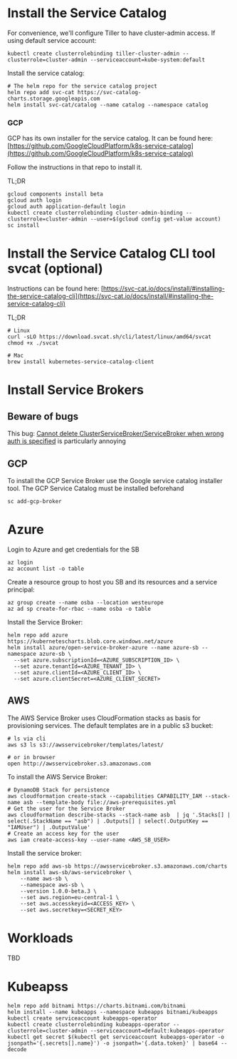 # Install the Service Catalog

For convenience, we'll configure Tiller to have cluster-admin access. If using default service account:

```shell
kubectl create clusterrolebinding tiller-cluster-admin --clusterrole=cluster-admin --serviceaccount=kube-system:default
```

Install the service catalog:

```shell
# The helm repo for the service catalog project
helm repo add svc-cat https://svc-catalog-charts.storage.googleapis.com
helm install svc-cat/catalog --name catalog --namespace catalog
```

### GCP

GCP has its own installer for the service catalog. It can be found here: [https://github.com/GoogleCloudPlatform/k8s-service-catalog](https://github.com/GoogleCloudPlatform/k8s-service-catalog)

Follow the instructions in that repo to install it.

TL;DR

```shell
gcloud components install beta
gcloud auth login
gcloud auth application-default login
kubectl create clusterrolebinding cluster-admin-binding --clusterrole=cluster-admin --user=$(gcloud config get-value account)
sc install
```

# Install the Service Catalog CLI tool svcat (optional)

Instructions can be found here: [https://svc-cat.io/docs/install/#installing-the-service-catalog-cli](https://svc-cat.io/docs/install/#installing-the-service-catalog-cli)

TL;DR

```shell
# Linux
curl -sLO https://download.svcat.sh/cli/latest/linux/amd64/svcat
chmod +x ./svcat

# Mac
brew install kubernetes-service-catalog-client
```

# Install Service Brokers

## Beware of bugs

This bug: [Cannot delete ClusterServiceBroker/ServiceBroker when wrong auth is specified](https://github.com/kubernetes-incubator/service-catalog/issues/2492) is particularly annoying

## GCP

To install the GCP Service Broker use the Google service catalog installer tool. The GCP Service Catalog must be installed beforehand

```
sc add-gcp-broker
```

# Azure

Login to Azure and get credentials for the SB

```shell
az login
az account list -o table
```

Create a resource group to host you SB and its resources and a service principal:

```
az group create --name osba --location westeurope
az ad sp create-for-rbac --name osba -o table
```

Install the Service Broker:

```shell
helm repo add azure https://kubernetescharts.blob.core.windows.net/azure
helm install azure/open-service-broker-azure --name azure-sb --namespace azure-sb \
  --set azure.subscriptionId=<AZURE_SUBSCRIPTION_ID> \
  --set azure.tenantId=<AZURE_TENANT_ID> \
  --set azure.clientId=<AZURE_CLIENT_ID> \
  --set azure.clientSecret=<AZURE_CLIENT_SECRET>
```

## AWS

The AWS Service Broker uses CloudFormation stacks as basis for provisioning services. The default templates are in a public s3 bucket:

```shell
# ls via cli
aws s3 ls s3://awsservicebroker/templates/latest/

# or in browser
open http://awsservicebroker.s3.amazonaws.com
```

To install the AWS Service Broker:

```shell
# DynamoDB Stack for persistence
aws cloudformation create-stack --capabilities CAPABILITY_IAM --stack-name asb --template-body file://aws-prerequisites.yml
# Get the user for the Service Broker
aws cloudformation describe-stacks --stack-name asb  | jq '.Stacks[] | select(.StackName == "asb") | .Outputs[] | select(.OutputKey == "IAMUser") | .OutputValue'
# Create an access key for the user
aws iam create-access-key --user-name <AWS_SB_USER>
```

Install the service broker:

```shell
helm repo add aws-sb https://awsservicebroker.s3.amazonaws.com/charts
helm install aws-sb/aws-servicebroker \
	--name aws-sb \
	--namespace aws-sb \
	--version 1.0.0-beta.3 \
	--set aws.region=eu-central-1 \
	--set aws.accesskeyid=<ACCESS_KEY> \
	--set aws.secretkey=<SECRET_KEY>
```

# Workloads

TBD

# Kubeapss

```shell
helm repo add bitnami https://charts.bitnami.com/bitnami
helm install --name kubeapps --namespace kubeapps bitnami/kubeapps
kubectl create serviceaccount kubeapps-operator
kubectl create clusterrolebinding kubeapps-operator --clusterrole=cluster-admin --serviceaccount=default:kubeapps-operator
kubectl get secret $(kubectl get serviceaccount kubeapps-operator -o jsonpath='{.secrets[].name}') -o jsonpath='{.data.token}' | base64 --decode
```
